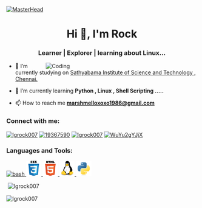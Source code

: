 <!-- ### Hi there 👋
-->
<!--
**lgrock007/lgrock007** is a ✨ _special_ ✨ repository because its `README.md` (this file) appears on your GitHub profile.

Here are some ideas to get you started:

- 🔭 I’m currently working on ...
- 🌱 I’m currently learning ...
- 👯 I’m looking to collaborate on ...
- 🤔 I’m looking for help with ...
- 💬 Ask me about ...
- 📫 How to reach me: ...
- 😄 Pronouns: ...
- ⚡ Fun fact: ...
-->

[![MasterHead](https://media-exp1.licdn.com/dms/image/C4E16AQFcyXQD9JzeEg/profile-displaybackgroundimage-shrink_200_800/0/1663845518874?e=1669248000&v=beta&t=OPdP4jGMoiCxUFxZ9i91rijfUaBdzY7sivM33rCbg-w)]()

<h1 align="center">Hi 👋, I'm Rock</h1>
<h3 align="center">Learner | Explorer | learning about Linux...</h3>
<img align="right" width="400" alt="Coding" src="https://camo.githubusercontent.com/c1dcb74cc1c1835b1d716f5051499a2814c683c806b15f04b0eba492863703e9/68747470733a2f2f63646e2e6472696262626c652e636f6d2f75736572732f3733303730332f73637265656e73686f74732f363538313234332f6176656e746f2e676966">

- 🔭 I’m currently studying on [Sathyabama Institute of Science and Technology , Chennai.](https://www.sathyabama.ac.in/)

- 🌱 I’m currently learning **Python , Linux , Shell Scripting .....**

- 📫 How to reach me **marshmelloxoxo1986@gmail.com**

<h3 align="left">Connect with me:</h3>
<p align="left">
<a href="https://linkedin.com/in/lgrock007" target="blank"><img align="center" src="https://raw.githubusercontent.com/rahuldkjain/github-profile-readme-generator/master/src/images/icons/Social/linked-in-alt.svg" alt="lgrock007" height="30" width="40" /></a>
<a href="https://stackoverflow.com/users/19367590" target="blank"><img align="center" src="https://raw.githubusercontent.com/rahuldkjain/github-profile-readme-generator/master/src/images/icons/Social/stack-overflow.svg" alt="19367590" height="30" width="40" /></a>
<a href="https://instagram.com/lgrock007" target="blank"><img align="center" src="https://raw.githubusercontent.com/rahuldkjain/github-profile-readme-generator/master/src/images/icons/Social/instagram.svg" alt="lgrock007" height="30" width="40" /></a>
<a href="https://discord.gg/WuYu2gYJjX" target="blank"><img align="center" src="https://raw.githubusercontent.com/rahuldkjain/github-profile-readme-generator/master/src/images/icons/Social/discord.svg" alt="WuYu2gYJjX" height="30" width="40" /></a>
</p>

<h3 align="left">Languages and Tools:</h3>
<p align="left"> <a href="https://www.gnu.org/software/bash/" target="_blank" rel="noreferrer"> <img src="https://www.vectorlogo.zone/logos/gnu_bash/gnu_bash-icon.svg" alt="bash" width="40" height="40"/> </a> <a href="https://www.w3schools.com/css/" target="_blank" rel="noreferrer"> <img src="https://raw.githubusercontent.com/devicons/devicon/master/icons/css3/css3-original-wordmark.svg" alt="css3" width="40" height="40"/> </a> <a href="https://www.w3.org/html/" target="_blank" rel="noreferrer"> <img src="https://raw.githubusercontent.com/devicons/devicon/master/icons/html5/html5-original-wordmark.svg" alt="html5" width="40" height="40"/> </a> <a href="https://www.linux.org/" target="_blank" rel="noreferrer"> <img src="https://raw.githubusercontent.com/devicons/devicon/master/icons/linux/linux-original.svg" alt="linux" width="40" height="40"/> </a> <a href="https://www.python.org" target="_blank" rel="noreferrer"> <img src="https://raw.githubusercontent.com/devicons/devicon/master/icons/python/python-original.svg" alt="python" width="40" height="40"/> </a> </p>

<p>&nbsp;<img align="center" src="https://github-readme-stats.vercel.app/api?username=lgrock007&show_icons=true&locale=en" alt="lgrock007" /></p>

<p><img align="center" src="https://github-readme-streak-stats.herokuapp.com/?user=lgrock007&" alt="lgrock007" /></p>

